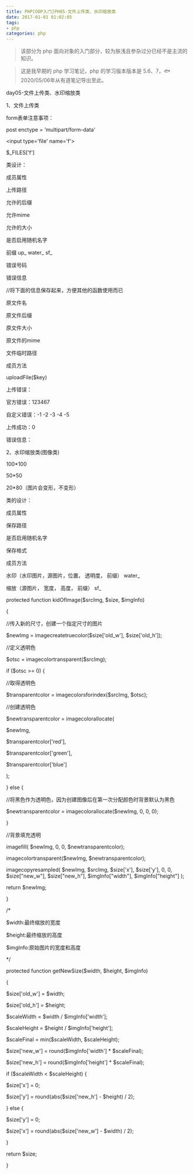 ```yaml
---
title: PHP[OOP入门]PH05-文件上传类、水印缩放类
date: 2017-01-01 01:02:05
tags:
- php
categories: php
---
```


> 该部分为 php 面向对象的入门部分，较为肤浅且参杂过分已经不是主流的知识。

> 这是我早期的 php 学习笔记，php 的学习版本版本是 5.6、7，🐟2020/05/06年从有道笔记导出至此。


day05-文件上传类、水印缩放类

1、文件上传类

form表单注意事项：

post enctype = \'multipart/form-data\'

\<input type=\'file\' name=\'f\'\>

\$\_FILES\[\'f\'\]

类设计：

成员属性

上传路径

允许的后缀

允许mime

允许的大小

是否启用随机名字

前缀 up\_ water\_ sf\_

错误号码

错误信息

//将下面的信息保存起来，方便其他的函数使用而已

原文件名

原文件后缀

原文件大小

原文件的mime

文件临时路径

成员方法

uploadFile(\$key)

上传错误：

官方错误：123467

自定义错误：-1 -2 -3 -4 -5

上传成功：0

错误信息：

2、水印缩放类(图像类)

100\*100

50\*50

20\*80（图片会变形，不变形）

类的设计：

成员属性

保存路径

是否启用随机名字

保存格式

成员方法

水印（水印图片，源图片，位置， 透明度， 前缀） water\_

缩放（源图片， 宽度， 高度， 前缀） sf\_

protected function kidOfImage(\$srcImg, \$size, \$imgInfo)

{

//传入新的尺寸，创建一个指定尺寸的图片

\$newImg = imagecreatetruecolor(\$size\[\'old\_w\'\],
\$size\[\'old\_h\'\]);

//定义透明色

\$otsc = imagecolortransparent(\$srcImg);

if (\$otsc \>= 0) {

//取得透明色

\$transparentcolor = imagecolorsforindex(\$srcImg, \$otsc);

//创建透明色

\$newtransparentcolor = imagecolorallocate(

\$newImg,

\$transparentcolor\[\'red\'\],

\$transparentcolor\[\'green\'\],

\$transparentcolor\[\'blue\'\]

);

} else {

//将黑色作为透明色，因为创建图像后在第一次分配颜色时背景默认为黑色

\$newtransparentcolor = imagecolorallocate(\$newImg, 0, 0, 0);

}

//背景填充透明

imagefill( \$newImg, 0, 0, \$newtransparentcolor);

imagecolortransparent(\$newImg, \$newtransparentcolor);

imagecopyresampled( \$newImg, \$srcImg, \$size\[\'x\'\],
\$size\[\'y\'\], 0, 0, \$size\[\"new\_w\"\], \$size\[\"new\_h\"\],
\$imgInfo\[\"width\"\], \$imgInfo\[\"height\"\] );

return \$newImg;

}

/\*

\$width:最终缩放的宽度

\$height:最终缩放的高度

\$imgInfo:原始图片的宽度和高度

\*/

protected function getNewSize(\$width, \$height, \$imgInfo)

{

\$size\[\'old\_w\'\] = \$width;

\$size\[\'old\_h\'\] = \$height;

\$scaleWidth = \$width / \$imgInfo\[\'width\'\];

\$scaleHeight = \$height / \$imgInfo\[\'height\'\];

\$scaleFinal = min(\$scaleWidth, \$scaleHeight);

\$size\[\'new\_w\'\] = round(\$imgInfo\[\'width\'\] \* \$scaleFinal);

\$size\[\'new\_h\'\] = round(\$imgInfo\[\'height\'\] \* \$scaleFinal);

if (\$scaleWidth \< \$scaleHeight) {

\$size\[\'x\'\] = 0;

\$size\[\'y\'\] = round(abs(\$size\[\'new\_h\'\] - \$height) / 2);

} else {

\$size\[\'y\'\] = 0;

\$size\[\'x\'\] = round(abs(\$size\[\'new\_w\'\] - \$width) / 2);

}

return \$size;

}
